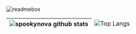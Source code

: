 
![readmebox](https://github.com/user-attachments/assets/419b28b6-df86-43bc-b256-e0ec50678771)


<table>
    <thead>
        <tr>
            <th><img src="https://github-readme-stats.vercel.app/api?username=spookynova&amp;show_icons=true&amp;" alt="spookynova github stats"></th>
            <td><img src="https://github-readme-stats.vercel.app/api/top-langs/?username=spookynova&amp;langs_count=8&amp;layout=compact" alt="Top Langs"></td>
        </tr>
    </thead>
</table>
